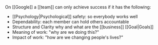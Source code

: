 On [[Google]] a [[team]] can only achieve success if it has the following:

- [[Psychology|Psychological]] safety: so everybody works well
- Dependability: each member can hold others accountable
- Structure and Clarity why and what are the [[business]] [[Goal|Goals]]
- Meaning of work: "why are we doing this?"
- Impact of work: "how are we changing people's lives?"
